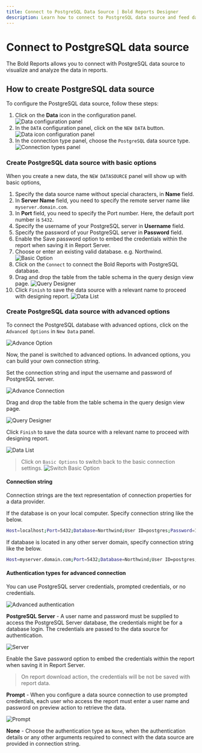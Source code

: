 ```yaml
---
title: Connect to PostgreSQL Data Source | Bold Reports Designer
description: Learn how to connect to PostgreSQL data source and feed data to your RDL reports using Bold Reports Designer.
---
```


# Connect to PostgreSQL data source

The Bold Reports allows you to connect with PostgreSQL data source to visualize and analyze the data in reports.

## How to create PostgreSQL data source

To configure the PostgreSQL data source, follow these steps:

1. Click on the **Data** icon in the configuration panel.
   ![Data configuration panel](/static/assets/on-premise/images/report-designer/manage-data/data-connectors/data-configuration-panel.png '#width=410px')
2. In the `DATA` configuration panel, click on the `NEW DATA` button.
   ![Data icon configuration panel](/static/assets/on-premise/images/report-designer/manage-data/data-connectors/new-data-button.png '#width=355px')
3. In the connection type panel, choose the `PostgreSQL` data source type.
   ![Connection types panel](/static/assets/on-premise/images/report-designer/manage-data/postgresql-data-source/connection-types.png '#width=355px')

### Create PostgreSQL data source with basic options

When you create a new data, the `NEW DATASOURCE` panel will show up with basic options,

1. Specify the data source name without special characters, in **Name** field.
2. In **Server Name** field, you need to specify the remote server name like `myserver.domain.com`.
3. In **Port** field, you need to specify the Port number. Here, the default port number is `5432`.
4. Specify the username of your PostgreSQL server in **Username** field.
5. Specify the password of your PostgreSQL server in **Password** field.
6. Enable the Save password option to embed the credentials within the report when saving it in Report Server.
7. Choose or enter an existing valid database. e.g. Northwind.
   ![Basic Option](/static/assets/on-premise/images/report-designer/manage-data/postgresql-data-source/basic-options.png '#width=355px')
8. Click on the `Connect` to connect the Bold Reports with PostgreSQL database.
9. Drag and drop the table from the table schema in the query design view page.
   ![Query Designer](/static/assets/on-premise/images/report-designer/manage-data/postgresql-data-source/query-designer.png)
10. Click `Finish` to save the data source with a relevant name to proceed with designing report.
    ![Data List](/static/assets/on-premise/images/report-designer/manage-data/postgresql-data-source/data-list.png '#width=355px')

### Create PostgreSQL data source with advanced options

To connect the PostgreSQL database with advanced options, click on the `Advanced Options` in `New Data` panel.

![Advance Option](/static/assets/on-premise/images/report-designer/manage-data/postgresql-data-source/advanced-options.png '#width=355px')

Now, the panel is switched to advanced options. In advanced options, you can build your own connection string.

Set the connection string and input the username and password of PostgreSQL server.

![Advance Connection](/static/assets/on-premise/images/report-designer/manage-data/postgresql-data-source/advanced-connection.png '#width=355px')

Drag and drop the table from the table schema in the query design view page.

![Query Designer](/static/assets/on-premise/images/report-designer/manage-data/postgresql-data-source/query-designer.png)

Click `Finish` to save the data source with a relevant name to proceed with designing report.

![Data List](/static/assets/on-premise/images/report-designer/manage-data/postgresql-data-source/data-list.png '#width=355px')

> Click on `Basic Options` to switch back to the basic connection settings.
![Switch Basic Option](/static/assets/on-premise/images/report-designer/manage-data/postgresql-data-source/switch-basic-options.png '#width=355px')

#### Connection string

Connection strings are the text representation of connection properties for a data provider.

If the database is on your local computer. Specify connection string like the below.

```bash
Host=localhost;Port=5432;Database=Northwind;User ID=postgres;Password=1234
```

If database is located in any other server domain, specify connection string like the below.

```bash
Host=myserver.domain.com;Port=5432;Database=Northwind;User ID=postgres;Password=1234;
```

#### Authentication types for advanced connection

You can use PostgreSQL server credentials, prompted credentials, or no credentials.

![Advanced authentication](/static/assets/on-premise/images/report-designer/manage-data/postgresql-data-source/advanced-authentication.png '#width=385px')

**PostgreSQL Server** - A user name and password must be supplied to access the PostgreSQL Server database, the credentials might be for a database login. The credentials are passed to the data source for authentication.

![Server](/static/assets/on-premise/images/report-designer/manage-data/postgresql-data-source/server.png '#width=385px')

Enable the Save password option to embed the credentials within the report when saving it in Report Server.

> On report download action, the credentials will be not be saved with report data.

**Prompt** - When you configure a data source connection to use prompted credentials, each user who access the report must enter a user name and password on preview action to retrieve the data.

![Prompt](/static/assets/on-premise/images/report-designer/manage-data/postgresql-data-source/prompt.png '#width=385px')

**None** - Choose the authentication type as `None`, when the authentication details or any other arguments required to connect with the data source are provided in connection string.
